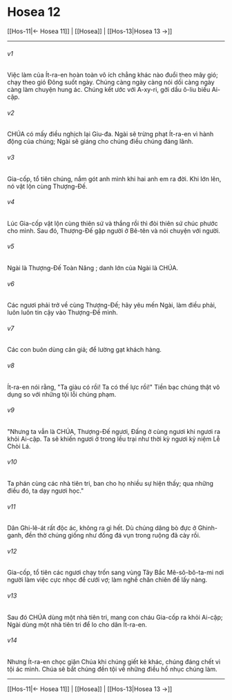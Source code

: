 # Hosea 12

[[Hos-11|← Hosea 11]] | [[Hosea]] | [[Hos-13|Hosea 13 →]]
***



###### v1 
Việc làm của Ít-ra-en hoàn toàn vô ích chẳng khác nào đuổi theo mây gió; chạy theo gió Đông suốt ngày. Chúng càng ngày càng nói dối càng ngày càng làm chuyện hung ác. Chúng kết ước với A-xy-ri, gởi dầu ô-liu biếu Ai-cập. 

###### v2 
CHÚA có mấy điều nghịch lại Giu-đa. Ngài sẽ trừng phạt Ít-ra-en vì hành động của chúng; Ngài sẽ giáng cho chúng điều chúng đáng lãnh. 

###### v3 
Gia-cốp, tổ tiên chúng, nắm gót anh mình khi hai anh em ra đời. Khi lớn lên, nó vật lộn cùng Thượng-Đế. 

###### v4 
Lúc Gia-cốp vật lộn cùng thiên sứ và thắng rồi thì đòi thiên sứ chúc phước cho mình. Sau đó, Thượng-Đế gặp người ở Bê-tên và nói chuyện với người. 

###### v5 
Ngài là Thượng-Đế Toàn Năng ; danh lớn của Ngài là CHÚA. 

###### v6 
Các ngươi phải trở về cùng Thượng-Đế; hãy yêu mến Ngài, làm điều phải, luôn luôn tin cậy vào Thượng-Đế mình. 

###### v7 
Các con buôn dùng cân giả; để lường gạt khách hàng. 

###### v8 
Ít-ra-en nói rằng, "Ta giàu có rồi! Ta có thế lực rồi!" Tiền bạc chúng thật vô dụng so với những tội lỗi chúng phạm. 

###### v9 
"Nhưng ta vẫn là CHÚA, Thượng-Đế ngươi, Đấng ở cùng ngươi khi ngươi ra khỏi Ai-cập. Ta sẽ khiến ngươi ở trong lều trại như thời kỳ ngươi kỷ niệm Lễ Chòi Lá. 

###### v10 
Ta phán cùng các nhà tiên tri, ban cho họ nhiều sự hiện thấy; qua những điều đó, ta dạy ngươi học." 

###### v11 
Dân Ghi-lê-át rất độc ác, không ra gì hết. Dù chúng dâng bò đực ở Ghinh-ganh, đền thờ chúng giống như đống đá vụn trong ruộng đã cày rồi. 

###### v12 
Gia-cốp, tổ tiên các ngươi chạy trốn sang vùng Tây Bắc Mê-sô-bô-ta-mi nơi người làm việc cực nhọc để cưới vợ; làm nghề chăn chiên để lấy nàng. 

###### v13 
Sau đó CHÚA dùng một nhà tiên tri, mang con cháu Gia-cốp ra khỏi Ai-cập; Ngài dùng một nhà tiên tri để lo cho dân Ít-ra-en. 

###### v14 
Nhưng Ít-ra-en chọc giận Chúa khi chúng giết kẻ khác, chúng đáng chết vì tội ác mình. Chúa sẽ bắt chúng đền tội về những điều hổ nhục chúng làm.

***
[[Hos-11|← Hosea 11]] | [[Hosea]] | [[Hos-13|Hosea 13 →]]
